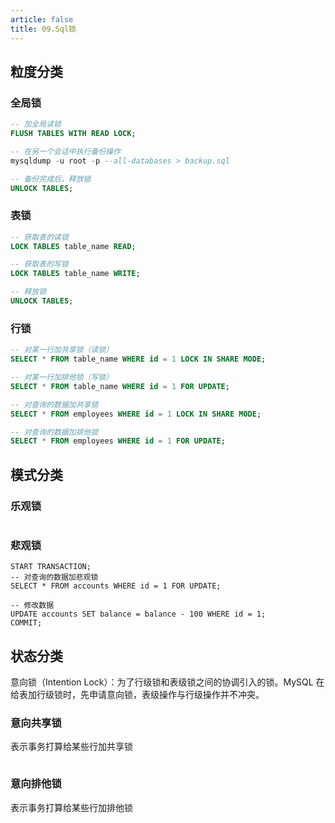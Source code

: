 ```yaml
---
article: false 
title: 09.Sql锁
---
```


## 粒度分类

### 全局锁

```sql
-- 加全局读锁
FLUSH TABLES WITH READ LOCK;

-- 在另一个会话中执行备份操作
mysqldump -u root -p --all-databases > backup.sql

-- 备份完成后，释放锁
UNLOCK TABLES;

```

### 表锁
```sql
-- 获取表的读锁
LOCK TABLES table_name READ;

-- 获取表的写锁
LOCK TABLES table_name WRITE;

-- 释放锁
UNLOCK TABLES;

```

### 行锁
```sql
-- 对某一行加共享锁（读锁）
SELECT * FROM table_name WHERE id = 1 LOCK IN SHARE MODE;

-- 对某一行加排他锁（写锁）
SELECT * FROM table_name WHERE id = 1 FOR UPDATE;

-- 对查询的数据加共享锁
SELECT * FROM employees WHERE id = 1 LOCK IN SHARE MODE;

-- 对查询的数据加排他锁
SELECT * FROM employees WHERE id = 1 FOR UPDATE;
```

## 模式分类

### 乐观锁
```text

```

### 悲观锁
```text
START TRANSACTION;
-- 对查询的数据加悲观锁
SELECT * FROM accounts WHERE id = 1 FOR UPDATE;

-- 修改数据
UPDATE accounts SET balance = balance - 100 WHERE id = 1;
COMMIT;
```


## 状态分类
意向锁（Intention Lock）：为了行级锁和表级锁之间的协调引入的锁。MySQL 在给表加行级锁时，先申请意向锁，表级操作与行级操作并不冲突。
### 意向共享锁
表示事务打算给某些行加共享锁
```text

```

### 意向排他锁
表示事务打算给某些行加排他锁
```text

```

